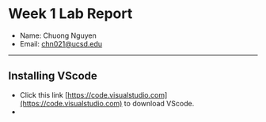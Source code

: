 # Week 1 Lab Report

- Name: Chuong Nguyen
- Email: chn021@ucsd.edu

---

## Installing VScode

- Click this link [https://code.visualstudio.com](https://code.visualstudio.com) to download VScode.
- 
